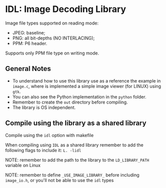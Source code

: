 # IDL: Image Decoding Library

Image file types supported on reading mode:
- JPEG: baseline;
- PNG: all bit-depths (NO INTERLACING);
- PPM: P6 header.

Supports only PPM file type on writing mode.

## General Notes
  - To understand how to use this library use as a reference the example in `image.c`, where is implemented a simple image viewer (for LINUX) using `gtk`.
  - You can also see the Python implementation in the `python` folder.
  - Remember to create the `out` directory before compiling.
  - The library is OS independent.

## Compile using the library as a shared library
Compile using the `idl` option with makefile

When compiling using `IDL` as a shared library remember to add the following flags to include it: `L. -lidl`

NOTE: remember to add the path to the library to the `LD_LIBRARY_PATH` variable on Linux

NOTE: remember to define `_USE_IMAGE_LIBRARY_` before including `image_io.h`, or you'll not be able to use the `idl` types
